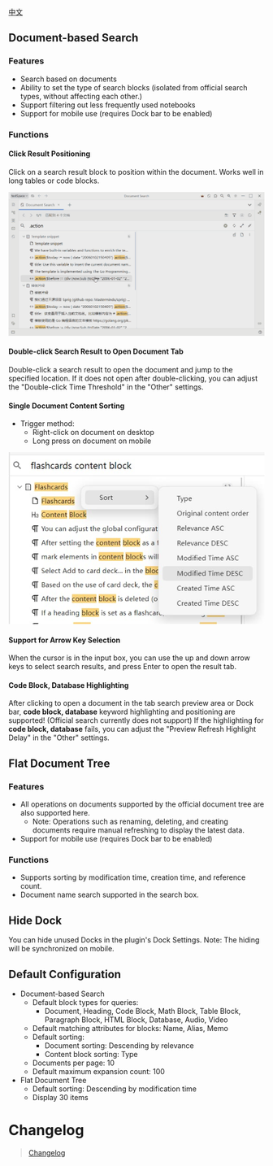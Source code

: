 [中文](README_zh_CN.md)


## Document-based Search
### Features
* Search based on documents
* Ability to set the type of search blocks (isolated from official search types, without affecting each other.)
* Support filtering out less frequently used notebooks
* Support for mobile use (requires Dock bar to be enabled)
### Functions
#### Click Result Positioning
Click on a search result block to position within the document. Works well in long tables or code blocks.

![Image](https://github.com/Misuzu2027/syplugin-document-search/blob/main/src/assets/imgs/click-result-positioning.gif)

#### Double-click Search Result to Open Document Tab
Double-click a search result to open the document and jump to the specified location. If it does not open after double-clicking, you can adjust the "Double-click Time Threshold" in the "Other" settings.

#### Single Document Content Sorting
* Trigger method:
  * Right-click on document on desktop
  * Long press on document on mobile

![Image](https://github.com/Misuzu2027/syplugin-document-search/blob/main/src/assets/imgs/sorting-menu-en.png)

#### Support for Arrow Key Selection
When the cursor is in the input box, you can use the up and down arrow keys to select search results, and press Enter to open the result tab.

#### Code Block, Database Highlighting
After clicking to open a document in the tab search preview area or Dock bar, **code block, database** keyword highlighting and positioning are supported! (Official search currently does not support)
If the highlighting for **code block, database** fails, you can adjust the "Preview Refresh Highlight Delay" in the "Other" settings.


## Flat Document Tree
### Features
* All operations on documents supported by the official document tree are also supported here.
  * Note: Operations such as renaming, deleting, and creating documents require manual refreshing to display the latest data.
* Support for mobile use (requires Dock bar to be enabled)
### Functions
* Supports sorting by modification time, creation time, and reference count.
* Document name search supported in the search box.

## Hide Dock
You can hide unused Docks in the plugin's Dock Settings.
Note: The hiding will be synchronized on mobile.

## Default Configuration
* Document-based Search
  * Default block types for queries:
    * Document, Heading, Code Block, Math Block, Table Block, Paragraph Block, HTML Block, Database, Audio, Video
  * Default matching attributes for blocks: Name, Alias, Memo
  * Default sorting:
    * Document sorting: Descending by relevance
    * Content block sorting: Type
  * Documents per page: 10
  * Default maximum expansion count: 100
* Flat Document Tree
  * Default sorting: Descending by modification time
  * Display 30 items

# Changelog
> [Changelog](./CHANGELOG_zh_CN.md)